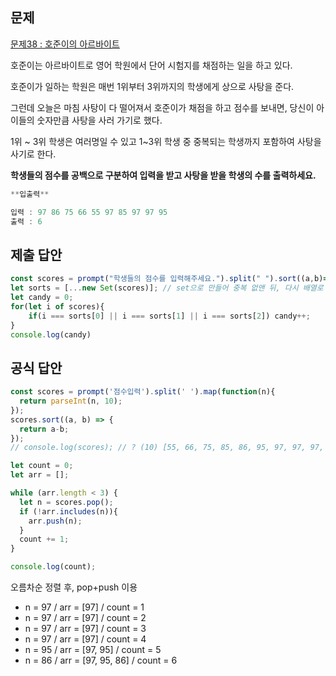 ## 문제

[문제38 : 호준이의 아르바이트](https://www.notion.so/38-371eb506b05f4b8db674569a08304799) 

호준이는 아르바이트로 영어 학원에서 단어 시험지를 채점하는 일을 하고 있다. 

호준이가 일하는 학원은 매번 1위부터 3위까지의 학생에게 상으로 사탕을 준다. 

그런데 오늘은 마침 사탕이 다 떨어져서 호준이가 채점을 하고 점수를 보내면, 당신이 아이들의 숫자만큼 사탕을 사러 가기로 했다.

1위 ~ 3위 학생은 여러명일 수 있고 1~3위 학생 중 중복되는 학생까지 포함하여 사탕을 사기로 한다.

**학생들의 점수를 공백으로 구분하여 입력을 받고 사탕을 받을 학생의 수를 출력하세요.**

```jsx
**입출력**

입력 : 97 86 75 66 55 97 85 97 97 95
출력 : 6
```

## 제출 답안

```jsx
const scores = prompt("학생들의 점수를 입력해주세요.").split(" ").sort((a,b)=>b-a);
let sorts = [...new Set(scores)]; // set으로 만들어 중복 없앤 뒤, 다시 배열로 반환
let candy = 0;
for(let i of scores){
	if(i === sorts[0] || i === sorts[1] || i === sorts[2]) candy++;
}
console.log(candy)
```

## 공식 답안

```jsx
const scores = prompt('점수입력').split(' ').map(function(n){
  return parseInt(n, 10);
});
scores.sort((a, b) => {
  return a-b;
});
// console.log(scores); // ? (10) [55, 66, 75, 85, 86, 95, 97, 97, 97, 97]

let count = 0;
let arr = [];

while (arr.length < 3) {
  let n = scores.pop();
  if (!arr.includes(n)){
    arr.push(n);
  }
  count += 1;
}

console.log(count);
```

오름차순 정렬 후, pop+push 이용

- n = 97 / arr = [97] / count = 1
- n = 97 / arr = [97] / count = 2
- n = 97 / arr = [97] / count = 3
- n = 97 / arr = [97] / count = 4
- n = 95 / arr = [97, 95] / count = 5
- n = 86 / arr = [97, 95, 86] / count = 6